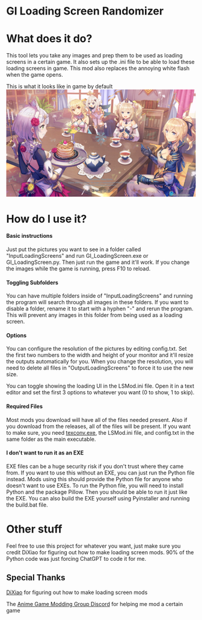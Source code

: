 # GI Loading Screen Randomizer

# What does it do?
This tool lets you take any images and prep them to be used as loading screens in a certain game. It also sets up the .ini file to be able to load these loading screens in game. This mod also replaces the annoying white flash when the game opens.

This is what it looks like in game by default
![alt text](https://github.com/Arsinia/GI_LoadscreenRandomizer/blob/main/README_Pictures/Example.png?raw=true)

# How do I use it?
#### Basic instructions
Just put the pictures you want to see in a folder called "InputLoadingScreens" and run GI_LoadingScreen.exe or GI_LoadingScreen.py. Then just run the game and it'll work. If you change the images while the game is running, press F10 to reload.

#### Toggling Subfolders
You can have multiple folders inside of "InputLoadingScreens" and running the program will search through all images in these folders. If you want to disable a folder, rename it to start with a hyphen "-" and rerun the program. This will prevent any images in this folder from being used as a loading screen.

#### Options
You can configure the resolution of the pictures by editing config.txt. Set the first two numbers to the width and height of your monitor and it'll resize the outputs automatically for you. When you change the resolution, you will need to delete all files in "OutputLoadingScreens" to force it to use the new size.

You can toggle showing the loading UI in the LSMod.ini file. Open it in a text editor and set the first 3 options to whatever you want (0 to show, 1 to skip). 

#### Required Files
Most mods you download will have all of the files needed present. Also if you download from the releases, all of the files will be present. If you want to make sure, you need [texconv.exe](https://github.com/Microsoft/DirectXTex/wiki/Texconv), the LSMod.ini file, and config.txt in the same folder as the main executable.

#### I don't want to run it as an EXE
EXE files can be a huge security risk if you don't trust where they came from. If you want to use this without an EXE, you can just run the Python file instead. Mods using this should provide the Python file for anyone who doesn't want to use EXEs. To run the Python file, you will need to install Python and the package Pillow. Then you should be able to run it just like the EXE. You can also build the EXE yourself using Pyinstaller and running the build.bat file.

# Other stuff
Feel free to use this project for whatever you want, just make sure you credit DiXiao for figuring out how to make loading screen mods. 90% of the Python code was just forcing ChatGPT to code it for me.

## Special Thanks
[DiXiao](https://gamebanana.com/members/2182818) for figuring out how to make loading screen mods

The [Anime Game Modding Group Discord](https://discord.gg/gR2Ts6ApP7) for helping me mod a certain game
